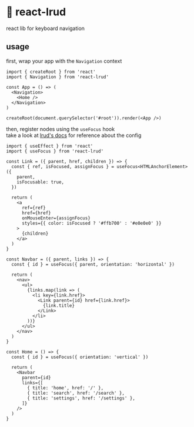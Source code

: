 # 🚢 react-lrud

react lib for keyboard navigation

## usage

first, wrap your app with the `Navigation` context

```tsx
import { createRoot } from 'react'
import { Navigation } from 'react-lrud'

const App = () => (
  <Navigation>
    <Home />
  </Navigation>
)

createRoot(document.querySelector('#root')).render(<App />)
```

then, register nodes using the `useFocus` hook  
take a look at [lrud's docs](https://github.com/bbc/lrud/blob/HEAD/docs/usage.md#registration-options) for reference about the config

```tsx
import { useEffect } from 'react'
import { useFocus } from 'react-lrud'

const Link = ({ parent, href, children }) => {
  const { ref, isFocused, assignFocus } = useFocus<HTMLAnchorElement>({
    parent,
    isFocusable: true,
  })

  return (
    <a
      ref={ref}
      href={href}
      onMouseEnter={assignFocus}
      styles={{ color: isFocused ? '#ffb700' : '#e0e0e0' }}
    >
      {children}
    </a>
  )
}

const Navbar = ({ parent, links }) => {
  const { id } = useFocus({ parent, orientation: 'horizontal' })

  return (
    <nav>
      <ul>
        {links.map(link => (
          <li key={link.href}>
            <Link parent={id} href={link.href}>
              {link.title}
            </Link>
          </li>
        ))}
      </ul>
    </nav>
  )
}

const Home = () => {
  const { id } = useFocus({ orientation: 'vertical' })

  return (
    <Navbar
      parent={id}
      links={[
        { title: 'home', href: '/' },
        { title: 'search', href: '/search' },
        { title: 'settings', href: '/settings' },
      ]}
    />
  )
}
```

